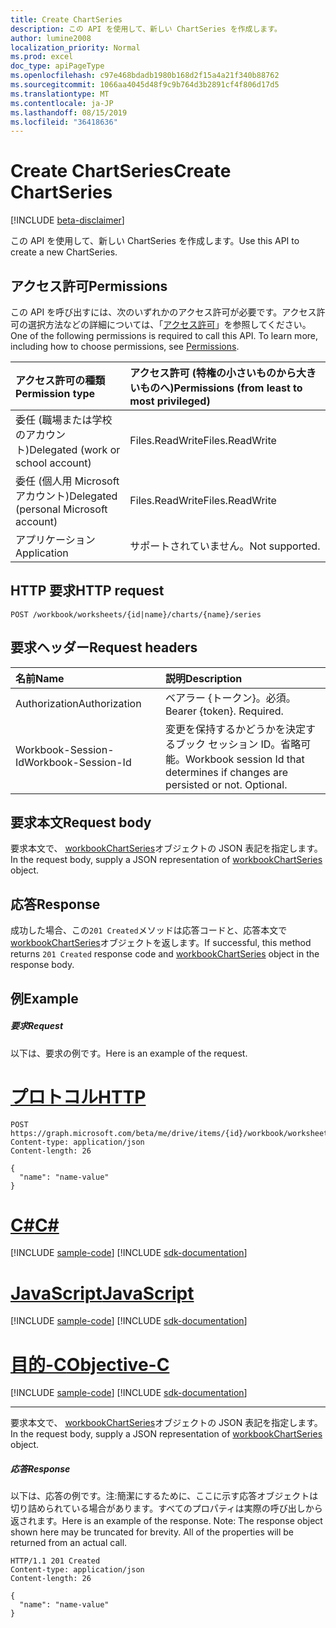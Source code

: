 ```yaml
---
title: Create ChartSeries
description: この API を使用して、新しい ChartSeries を作成します。
author: lumine2008
localization_priority: Normal
ms.prod: excel
doc_type: apiPageType
ms.openlocfilehash: c97e468bdadb1980b168d2f15a4a21f340b88762
ms.sourcegitcommit: 1066aa4045d48f9c9b764d3b2891cf4f806d17d5
ms.translationtype: MT
ms.contentlocale: ja-JP
ms.lasthandoff: 08/15/2019
ms.locfileid: "36418636"
---
```

# <a name="create-chartseries"></a><span data-ttu-id="e5e8f-103">Create ChartSeries</span><span class="sxs-lookup"><span data-stu-id="e5e8f-103">Create ChartSeries</span></span>

[!INCLUDE [beta-disclaimer](../../includes/beta-disclaimer.md)]

<span data-ttu-id="e5e8f-104">この API を使用して、新しい ChartSeries を作成します。</span><span class="sxs-lookup"><span data-stu-id="e5e8f-104">Use this API to create a new ChartSeries.</span></span>
## <a name="permissions"></a><span data-ttu-id="e5e8f-105">アクセス許可</span><span class="sxs-lookup"><span data-stu-id="e5e8f-105">Permissions</span></span>
<span data-ttu-id="e5e8f-p101">この API を呼び出すには、次のいずれかのアクセス許可が必要です。アクセス許可の選択方法などの詳細については、「[アクセス許可](/graph/permissions-reference)」を参照してください。</span><span class="sxs-lookup"><span data-stu-id="e5e8f-p101">One of the following permissions is required to call this API. To learn more, including how to choose permissions, see [Permissions](/graph/permissions-reference).</span></span>

|<span data-ttu-id="e5e8f-108">アクセス許可の種類</span><span class="sxs-lookup"><span data-stu-id="e5e8f-108">Permission type</span></span>      | <span data-ttu-id="e5e8f-109">アクセス許可 (特権の小さいものから大きいものへ)</span><span class="sxs-lookup"><span data-stu-id="e5e8f-109">Permissions (from least to most privileged)</span></span>              |
|:--------------------|:---------------------------------------------------------|
|<span data-ttu-id="e5e8f-110">委任 (職場または学校のアカウント)</span><span class="sxs-lookup"><span data-stu-id="e5e8f-110">Delegated (work or school account)</span></span> | <span data-ttu-id="e5e8f-111">Files.ReadWrite</span><span class="sxs-lookup"><span data-stu-id="e5e8f-111">Files.ReadWrite</span></span>    |
|<span data-ttu-id="e5e8f-112">委任 (個人用 Microsoft アカウント)</span><span class="sxs-lookup"><span data-stu-id="e5e8f-112">Delegated (personal Microsoft account)</span></span> | <span data-ttu-id="e5e8f-113">Files.ReadWrite</span><span class="sxs-lookup"><span data-stu-id="e5e8f-113">Files.ReadWrite</span></span>    |
|<span data-ttu-id="e5e8f-114">アプリケーション</span><span class="sxs-lookup"><span data-stu-id="e5e8f-114">Application</span></span> | <span data-ttu-id="e5e8f-115">サポートされていません。</span><span class="sxs-lookup"><span data-stu-id="e5e8f-115">Not supported.</span></span> |

## <a name="http-request"></a><span data-ttu-id="e5e8f-116">HTTP 要求</span><span class="sxs-lookup"><span data-stu-id="e5e8f-116">HTTP request</span></span>
<!-- { "blockType": "ignored" } -->
```http
POST /workbook/worksheets/{id|name}/charts/{name}/series

```
## <a name="request-headers"></a><span data-ttu-id="e5e8f-117">要求ヘッダー</span><span class="sxs-lookup"><span data-stu-id="e5e8f-117">Request headers</span></span>
| <span data-ttu-id="e5e8f-118">名前</span><span class="sxs-lookup"><span data-stu-id="e5e8f-118">Name</span></span>       | <span data-ttu-id="e5e8f-119">説明</span><span class="sxs-lookup"><span data-stu-id="e5e8f-119">Description</span></span>|
|:---------------|:----------|
| <span data-ttu-id="e5e8f-120">Authorization</span><span class="sxs-lookup"><span data-stu-id="e5e8f-120">Authorization</span></span>  | <span data-ttu-id="e5e8f-p102">ベアラー {トークン}。必須。</span><span class="sxs-lookup"><span data-stu-id="e5e8f-p102">Bearer {token}. Required.</span></span> |
| <span data-ttu-id="e5e8f-123">Workbook-Session-Id</span><span class="sxs-lookup"><span data-stu-id="e5e8f-123">Workbook-Session-Id</span></span>  | <span data-ttu-id="e5e8f-p103">変更を保持するかどうかを決定するブック セッション ID。省略可能。</span><span class="sxs-lookup"><span data-stu-id="e5e8f-p103">Workbook session Id that determines if changes are persisted or not. Optional.</span></span>|

## <a name="request-body"></a><span data-ttu-id="e5e8f-126">要求本文</span><span class="sxs-lookup"><span data-stu-id="e5e8f-126">Request body</span></span>
<span data-ttu-id="e5e8f-127">要求本文で、 [workbookChartSeries](../resources/workbookchartseries.md)オブジェクトの JSON 表記を指定します。</span><span class="sxs-lookup"><span data-stu-id="e5e8f-127">In the request body, supply a JSON representation of [workbookChartSeries](../resources/workbookchartseries.md) object.</span></span>

## <a name="response"></a><span data-ttu-id="e5e8f-128">応答</span><span class="sxs-lookup"><span data-stu-id="e5e8f-128">Response</span></span>

<span data-ttu-id="e5e8f-129">成功した場合、この`201 Created`メソッドは応答コードと、応答本文で[workbookChartSeries](../resources/workbookchartseries.md)オブジェクトを返します。</span><span class="sxs-lookup"><span data-stu-id="e5e8f-129">If successful, this method returns `201 Created` response code and [workbookChartSeries](../resources/workbookchartseries.md) object in the response body.</span></span>

## <a name="example"></a><span data-ttu-id="e5e8f-130">例</span><span class="sxs-lookup"><span data-stu-id="e5e8f-130">Example</span></span>
##### <a name="request"></a><span data-ttu-id="e5e8f-131">要求</span><span class="sxs-lookup"><span data-stu-id="e5e8f-131">Request</span></span>
<span data-ttu-id="e5e8f-132">以下は、要求の例です。</span><span class="sxs-lookup"><span data-stu-id="e5e8f-132">Here is an example of the request.</span></span>

# <a name="httptabhttp"></a>[<span data-ttu-id="e5e8f-133">プロトコル</span><span class="sxs-lookup"><span data-stu-id="e5e8f-133">HTTP</span></span>](#tab/http)
<!-- {
  "blockType": "request",
  "name": "create_chartseries_from_chart"
}-->
```http
POST https://graph.microsoft.com/beta/me/drive/items/{id}/workbook/worksheets/{id|name}/charts/{name}/series
Content-type: application/json
Content-length: 26

{
  "name": "name-value"
}
```
# <a name="ctabcsharp"></a>[<span data-ttu-id="e5e8f-134">C#</span><span class="sxs-lookup"><span data-stu-id="e5e8f-134">C#</span></span>](#tab/csharp)
[!INCLUDE [sample-code](../includes/snippets/csharp/create-chartseries-from-chart-csharp-snippets.md)]
[!INCLUDE [sdk-documentation](../includes/snippets/snippets-sdk-documentation-link.md)]

# <a name="javascripttabjavascript"></a>[<span data-ttu-id="e5e8f-135">JavaScript</span><span class="sxs-lookup"><span data-stu-id="e5e8f-135">JavaScript</span></span>](#tab/javascript)
[!INCLUDE [sample-code](../includes/snippets/javascript/create-chartseries-from-chart-javascript-snippets.md)]
[!INCLUDE [sdk-documentation](../includes/snippets/snippets-sdk-documentation-link.md)]

# <a name="objective-ctabobjc"></a>[<span data-ttu-id="e5e8f-136">目的-C</span><span class="sxs-lookup"><span data-stu-id="e5e8f-136">Objective-C</span></span>](#tab/objc)
[!INCLUDE [sample-code](../includes/snippets/objc/create-chartseries-from-chart-objc-snippets.md)]
[!INCLUDE [sdk-documentation](../includes/snippets/snippets-sdk-documentation-link.md)]

---

<span data-ttu-id="e5e8f-137">要求本文で、 [workbookChartSeries](../resources/workbookchartseries.md)オブジェクトの JSON 表記を指定します。</span><span class="sxs-lookup"><span data-stu-id="e5e8f-137">In the request body, supply a JSON representation of [workbookChartSeries](../resources/workbookchartseries.md) object.</span></span>
##### <a name="response"></a><span data-ttu-id="e5e8f-138">応答</span><span class="sxs-lookup"><span data-stu-id="e5e8f-138">Response</span></span>
<span data-ttu-id="e5e8f-p104">以下は、応答の例です。注:簡潔にするために、ここに示す応答オブジェクトは切り詰められている場合があります。すべてのプロパティは実際の呼び出しから返されます。</span><span class="sxs-lookup"><span data-stu-id="e5e8f-p104">Here is an example of the response. Note: The response object shown here may be truncated for brevity. All of the properties will be returned from an actual call.</span></span>
<!-- {
  "blockType": "response",
  "truncated": true,
  "@odata.type": "microsoft.graph.workbookChartSeries"
} -->
```http
HTTP/1.1 201 Created
Content-type: application/json
Content-length: 26

{
  "name": "name-value"
}
```

<!-- uuid: 8fcb5dbc-d5aa-4681-8e31-b001d5168d79
2015-10-25 14:57:30 UTC -->
<!--
{
  "type": "#page.annotation",
  "description": "Create ChartSeries",
  "keywords": "",
  "section": "documentation",
  "tocPath": "",
  "suppressions": [
  ]
}
-->
